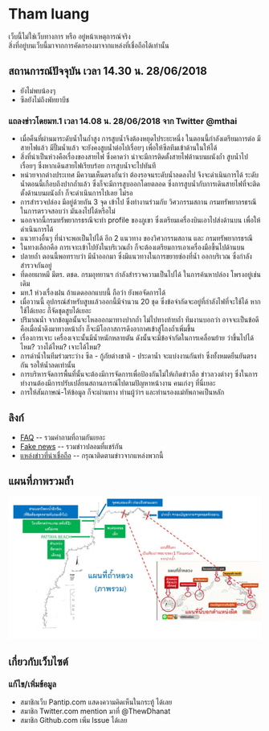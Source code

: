# Tham luang

เว็บนี้ไม่ใช่เว็บทางการ หรือ อยู่หน้าเหตุการณ์จริง  
สิ่งที่อยู่บนเว็บนี้มาจากการคัดกรองมาจากแหล่งที่เชื่อถือได้เท่านั้น

## สถานการณ์ปัจจุบัน เวลา 14.30 น. 28/06/2018

- ยังไม่พบน้องๆ
- ซีลยังไม่ถึงพัทยาบีช

### แถลงข่าวโดยมท.1 เวลา 14.08 น. 28/06/2018 จาก Twitter @mthai

- เมื่อคืนที่ผ่านมาระดับน้ำในถ้ำสูง การสูบน้ำจึงต้องหยุดไประยะหนึ่ง ในตอนนี้กำลังเตรียมการต่อ มีสายไฟแล้ว มีปั๊มน้ำแล้ว จะยังคงสูบน้ำต่อไปเรื่อยๆ เพื่อให้ซีลทีมเข้าด้านในให้ได้
- สิ่งที่น่าเป็นห่วงคือเรื่องของสายไฟ ซึ่งคาดว่า น่าจะมีการติดตั้งสายไฟด้านบนผนังถ้ำ สูบน้ำไปเรื่อยๆ ซึ่งหากเดินสายไฟเรียบร้อย การสูบน้ำจะไปทันที
- หน่วยจากต่างประเทศ มีความเห็นตรงกันว่า ต้องรอจนระดับน้ำลดลงไป จึงจะดำเนินการได้ ระดับน้ำตอนนี้เกือบถึงปากถ้ำแล้ว ซึ่งก็จะมีการสูบออกโดยตลอด ซึ่งการสูบน้ำกับการเดินสายไฟที่จะติดตั้งด้านบนผนังถ้ำ ก็จะดำเนินการไปเลย ไม่รอ
- การสำรวจปล่อง มีอยู่ด้วยกัน 3 จุด เข้าไป ซึ่งทำงานร่วมกับ วิศวกรรมสถาน กรมทรัพยากรธรณี ในการตรวจสอบว่า มันลงไปได้หรือไม่
- นอกจากนี้กรมทรัพยากรธรณีจะทำ profile ของภูเขา ซึ่งเตรียมเครื่องบินเอาไปส่งด้านบน เพื่อให้ดำเนินการได้
- แนวทางอื่นๆ ที่น่าจะพอเป็นไปได้ อีก 2 แนวทาง ของวิศวกรรมสถาน และ กรมทรัพยากรธรณี
- ในทางเลือกคือ การเจาะเข้าไปยังในบริเวณถ้ำ ก็จะต้องเตรียมการเอาเครื่องมือขึ้นไปด้านบน
- ปลายถ้ำ ตอนนี้พอทราบว่า มีน้ำออกมา ซึ่งมีแนวทางในการขยายช่องที่น้ำ ออกบริเวณ ซึ่งกำลังสำรวจกันอยู่
- ที่ดอยผาหมี มีตร. ตชด. กรมอุทยานฯ กำลังสำรวจความเป็นไปได้ ในการค้นหาปล่อง โพรงอยู่เช่นเดิม
- มท.1 ห่วงเรื่องฝน ถ้าแดดออกแบบนี้ ถือว่า ยังพอจัดการได้
- เมื่อวานนี้ อุปกรณ์สำหรับสูบแล้วออกนี้มีจำนวน 20 ชุด ซึ่งข้อจำกัดจะอยู่ที่กำลังไฟที่จะใช้ได้ หากใช้ได้เยอะ ก็จัดชุดสูบได้เยอะ
- ปริมาณน้ำ จากข้อมูลนั้นจะไหลออกมาทางปากถ้ำ ไม่ไปทางท้ายถ้ำ ทีมงานบอกว่า อาจจะเป็นข้อดี คือเมื่อน้ำดึงมาทางหน้าถ้ำ ก็จะมีโอกาสการดึงอากาศเข้าสู่โถงถ้ำเพิ่มขึ้น
- เรื่องการเจาะ เครื่องเจาะนั้นมีน้ำหนักหลายตัน ดังนั้นจะมีข้อจำกัดในการเคลื่อนย้าย ว่าขึ้นไปได้ไหม? วางได้ไหม? เจาะได้ไหม?
- การดำน้ำในทีมร่วมระว่าง ซีล - กู้ภัยต่างชาติ - ประดาน้ำ จะแบ่งงานกันทำ ซึ่งทั้งหมดยืนยันตรงกัน รอให้น้ำลดเท่านั้น
- การบริหารจัดการพื้นที่นั้นจะต้องมีการจัดการเพื่อป้องกันไม่ให้เกิดข่าวลือ ข่าวลวงต่างๆ ซึ่งในการทำงานต้องมีการปรับเปลี่ยนสถานการณ์ไปตามปัญหาหน้างาน คนเก่งๆ ที่นี่เยอะ
- การให้สัมภาษณ์-ให้ข้อมูล ก็จะผ่านทาง ท่านผู้ว่าฯ และท่านรองแม่ทัพภาคเป็นหลัก

## ลิงก์

- [FAQ](./faq) -- รวมคำถามที่ถามกันเยอะ
- [Fake news](./fakes) -- รวมข่าวปลอมที่แชร์กัน
- [แหล่งข่าวที่น่าเชื่อถือ](./news) -- กรุณาติดตามข่าวจากแหล่งพวกนี้

## แผนที่ภาพรวมถ้ำ

![Cave map](./assets/images/overview_map1.jpg)

## เกี่ยวกับเว็บไซต์

### แก้ไข/เพิ่มข้อมูล

- สมาชิกเว็บ Pantip.com แสดงความคิดเห็นในกระทู้ [](https://pantip.com/topic/37803852/) ได้เลย
- สมาชิก Twitter.com mention มาที่ @ThewDhanat
- สมาชิก Github.com เพิ่ม Issue ได้เลย
